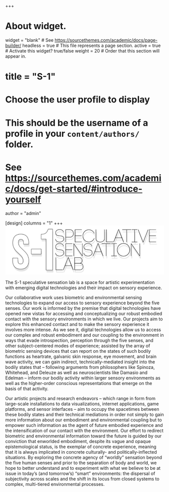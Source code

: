 +++
# About widget.
widget = "blank"  # See https://sourcethemes.com/academic/docs/page-builder/
headless = true  # This file represents a page section.
active = true  # Activate this widget? true/false
weight = 20  # Order that this section will appear in.

# title = "S-1"

# Choose the user profile to display
# This should be the username of a profile in your `content/authors/` folder.
# See https://sourcethemes.com/academic/docs/get-started/#introduce-yourself
author = "admin"

[design]
  columns = "1"
+++
![](/static/img/featured.png)

The S-1 speculative sensation lab is a space for artistic experimentation with emerging digital technologies and their impact on sensory experience.

Our collaborative work uses biometric and environmental sensing technologies to expand our access to sensory experience beyond the five senses. Our work is informed by the premise that digital technologies have opened new vistas for accessing and conceptualizing our robust embodied contact with the sensory environments in which we live. Our projects aim to explore this enhanced contact and to make the sensory experience it involves more intense. As we see it, digital technologies allow us to access our complex and robust embodiment and our coupling to the environment in ways that evade introspection, perception through the five senses, and other subject-centered modes of experience; assisted by the array of biometric sensing devices that can report on the states of such bodily functions as heartrate, galvanic skin response, eye movement, and brain wave activity, we can gain indirect, technically-mediated insight into the bodily states that – following arguments from philosophers like Spinoza, Whitehead, and Deleuze as well as neuroscientists like Damasio and Edelman – inform our bodily activity within larger sensory environments as well as the higher-order conscious representations that emerge on the basis of that activity.

Our artistic projects and research endeavors – which range in form from large-scale installations to data visualizations, internet applications, game platforms, and sensor interfaces – aim to occupy the spacetimes between these bodily states and their technical mediations in order not simply to gain more information about our embodiment and environmental coupling but to empower such information as the agent of future embodied experience and the intensification of our contact with the environment. Our effort to redirect biometric and environmental information toward the future is guided by our conviction that enworlded embodiment, despite its vague and opaque epistemological status, is the exemplar of concrete experience, meaning that it is always implicated in concrete culturally- and politically-inflected situations. By exploring the concrete agency of “worldly” sensation beyond the five human senses and prior to the separation of body and world, we hope to better understand and to experiment with what we believe to be at issue in today’s (and tomorrow’s) “smart” environments: the dispersal of subjectivity across scales and the shift in its locus from closed systems to complex, multi-tiered environmental processes.